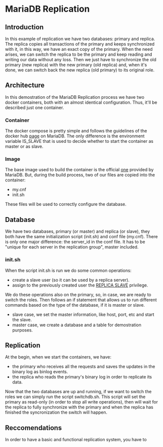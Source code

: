 
# MariaDB Replication

## Introduction

In this example of replication we have two databases: primary and replica.
The replica copies all transactions of the primary and keeps synchronized with it, in this way, we have an exact copy of the primary.
When the need arises, we can switch the replica to be the primary and keep reading and writing our data without any loss.
Then we just have to synchronize the old primary (new replica) with the new primary (old replica) and, when it's done, we can switch back the new replica (old primary) to its original role.

## Architecture

In this demostration of the MariaDB Replication process we have two docker containers, both with an almost identical configuration. Thus, it'll be described just one container.

### Container

The docker compose is pretty simple and follows the guidelines of the docker hub [page](https://hub.docker.com/_/mariadb) on MariaDB. The only difference is the environment variable IS_SLAVE that is used to decide whether to start the container as master or as slave.

### Image

The base image used to build the container is the official [one](https://hub.docker.com/_/mariadb) provided by MariaDB.
But, during the build process, two of our files are copied into the container:
- my.cnf
- init.sh

These files will be used to correctly configure the database.

## Database

We have two databases, primary (or master) and replica (or slave), they both have the same initialization script (init.sh) and conf file (my.cnf).
There is only one major difference: the server_id in the conf file. It has to be "unique for each server in the replication group", master included.

### init.sh

When the script init.sh is run we do some common operations:
- create a slave user (so it can be used by a replica server).
- assign to the previously created user the [REPLICA SLAVE](https://dev.mysql.com/doc/refman/8.0/en/privileges-provided.html#priv_replication-slave) privilege.

We do these operations also on the primary, so, in case, we are ready to switch the roles.
Then follows an if statement that allows us to run different commands based on the type of the database, if it is master or slave.
- slave case, we set the master information, like host, port, etc and start the slave.
- master case, we create a database and a table for demostration purposes.

## Replication

At the begin, when we start the containers, we have:
- the primary who receives all the requests and saves the updates in the binary log as binlog events.
- the replica who reads the primary's binary log in order to replicate its data.

Now that the two databases are up and running, if we want to switch the roles we can simply run the script switchdb.sh.
This script will set the primary as read-only (in order to stop all write operations), then will wait for the replica to fully synchronize with the primary and when the replica has finished the syncronization the switch will happen.

## Reccomendations

In order to have a basic and functional replication system, you have to 


